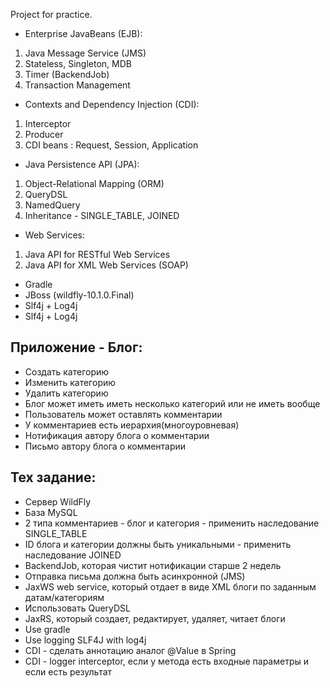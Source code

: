 Project for practice.

* Enterprise JavaBeans (EJB):
1. Java Message Service (JMS)
2. Stateless, Singleton, MDB 
3. Timer (BackendJob)
4. Transaction Management
* Contexts and Dependency Injection (CDI):
1. Interceptor
2. Producer
3. CDI beans : Request, Session, Application 
* Java Persistence API (JPA):
1. Object-Relational Mapping (ORM)
2. QueryDSL
3. NamedQuery
4. Inheritance - SINGLE_TABLE, JOINED
* Web Services:
1. Java API for RESTful Web Services
2. Java API for XML Web Services (SOAP)
* Gradle
* JBoss (wildfly-10.1.0.Final)
* Slf4j + Log4j
* Slf4j + Log4j

Приложение - Блог:
------------------
- Создать категорию
- Изменить категорию
- Удалить категорию
- Блог может иметь иметь несколько категорий или не иметь вообще
- Пользователь может оставлять комментарии
- У комментариев есть иерархия(многоуровневая)
- Нотификация автору блога о комментарии
- Письмо автору блога о комментарии

Тех задание:
------------
- Сервер WildFly
- База MySQL
- 2 типа комментариев - блог и категория - применить наследование SINGLE_TABLE
- ID блога и категории должны быть уникальными - применить наследование JOINED
- BackendJob, которая чистит нотификации старше 2 недель 
- Отправка письма должна быть асинхронной (JMS)
- JaxWS web service, который отдает в виде XML блоги по заданным датам/категориям
- Использовать QueryDSL
- JaxRS, который создает, редактирует, удаляет, читает блоги
- Use gradle
- Use logging SLF4J with log4j
- CDI - сделать аннотацию аналог @Value в Spring
- CDI - logger interceptor, если у метода есть входные параметры и если есть результат
